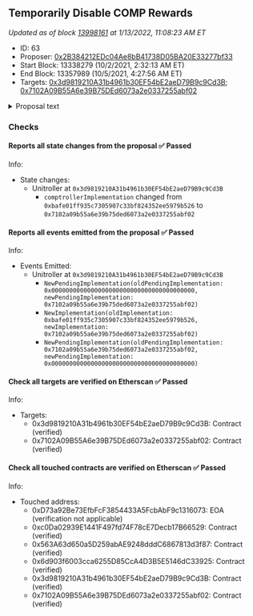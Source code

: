 ## Temporarily Disable COMP Rewards

_Updated as of block [13998161](https://etherscan.io/block/13998161) at 1/13/2022, 11:08:23 AM ET_

- ID: 63
- Proposer: [0x2B384212EDc04Ae8bB41738D05BA20E33277bf33](https://etherscan.io/address/0x2B384212EDc04Ae8bB41738D05BA20E33277bf33)
- Start Block: 13338279 (10/2/2021, 2:32:13 AM ET)
- End Block: 13357989 (10/5/2021, 4:27:56 AM ET)
- Targets: [0x3d9819210A31b4961b30EF54bE2aeD79B9c9Cd3B](https://etherscan.io/address/0x3d9819210A31b4961b30EF54bE2aeD79B9c9Cd3B#code); [0x7102A09B55A6e39B75DEd6073a2e0337255abf02](https://etherscan.io/address/0x7102A09B55A6e39B75DEd6073a2e0337255abf02#code)

<details>
  <summary>Proposal text</summary>

> # Temporarily Disable COMP Rewards
> ## Objective
> 
> Disable the distribution of COMP rewards, temporarily 
> 
> ## Justification
> 
> [Proposal 62](https://compound.finance/governance/proposals/62) introduced a bug in the COMP distribution logic that allowed users borrowing certain assets to claim more than their intended share of COMP. This puts all of the COMP tokens in the Comptroller contract at risk, but not those in the Reservoir contract. For more details, [see Leshner's tweets here](https://twitter.com/rleshner/status/1443380518498848768). This change will prevent further COMP from being distributed until the correct logic is restored. 
> 
> ## Details 
> 
> This change disables distributing accrued COMP until a long-term fix is tested and implemented. As this change was pushed out as quickly as possible, please follow along in the forum thread where we will provide more information during the review period
> 
> ### [Forum Thread](https://www.comp.xyz/t/compound-proposal-63-temporary-patch-for-comp-distribution-bug-9-29-21/2327)
</details>

### Checks
#### Reports all state changes from the proposal ✅ Passed
  




Info:
- State changes:
    - Unitroller at `0x3d9819210A31b4961b30EF54bE2aeD79B9c9Cd3B`
        - `comptrollerImplementation` changed from `0xbafe01ff935c7305907c33bf824352ee5979b526` to `0x7102a09b55a6e39b75ded6073a2e0337255abf02`

#### Reports all events emitted from the proposal ✅ Passed
  




Info:
- Events Emitted:
    - Unitroller at `0x3d9819210A31b4961b30EF54bE2aeD79B9c9Cd3B`
        - `NewPendingImplementation(oldPendingImplementation: 0x0000000000000000000000000000000000000000, newPendingImplementation: 0x7102a09b55a6e39b75ded6073a2e0337255abf02)`
        - `NewImplementation(oldImplementation: 0xbafe01ff935c7305907c33bf824352ee5979b526, newImplementation: 0x7102a09b55a6e39b75ded6073a2e0337255abf02)`
        - `NewPendingImplementation(oldPendingImplementation: 0x7102a09b55a6e39b75ded6073a2e0337255abf02, newPendingImplementation: 0x0000000000000000000000000000000000000000)`

#### Check all targets are verified on Etherscan ✅ Passed
  




Info:
- Targets:
    - 0x3d9819210A31b4961b30EF54bE2aeD79B9c9Cd3B: Contract (verified)
    - 0x7102A09B55A6e39B75DEd6073a2e0337255abf02: Contract (verified)

#### Check all touched contracts are verified on Etherscan ✅ Passed
  




Info:
- Touched address:
    - 0xD73a92Be73EfbFcF3854433A5FcbAbF9c1316073: EOA (verification not applicable)
    - 0xc0Da02939E1441F497fd74F78cE7Decb17B66529: Contract (verified)
    - 0x563A63d650a5D259abAE9248dddC6867813d3f87: Contract (verified)
    - 0x6d903f6003cca6255D85CcA4D3B5E5146dC33925: Contract (verified)
    - 0x3d9819210A31b4961b30EF54bE2aeD79B9c9Cd3B: Contract (verified)
    - 0x7102A09B55A6e39B75DEd6073a2e0337255abf02: Contract (verified)
